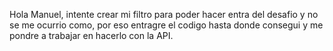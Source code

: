 Hola Manuel, intente crear mi filtro para poder hacer entra del desafio y no se me ocurrio como, por eso entragre el codigo hasta donde consegui y me pondre a trabajar en hacerlo con la API.